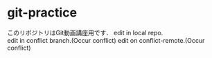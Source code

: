 # git-practice
このリポジトリはGit動画講座用です．
edit in local repo.  
edit in conflict branch.(Occur conflict)
edit on conflict-remote.(Occur conflict)
